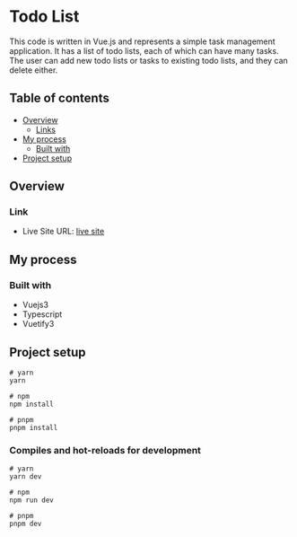 # Todo List 

This code is written in Vue.js and represents a simple task management application. It has a list of todo lists, each of which can have many tasks. The user can add new todo lists or tasks to existing todo lists, and they can delete either.

## Table of contents

- [Overview](#overview)
  - [Links](#links)
- [My process](#my-process)
  - [Built with](#built-with)
- [Project setup](#project-setup)

## Overview

### Link

- Live Site URL: [live site](https://todolist-vuejs-typescript.netlify.app/)

## My process

### Built with

- Vuejs3
- Typescript
- Vuetify3

## Project setup

```
# yarn
yarn

# npm
npm install

# pnpm
pnpm install
```

### Compiles and hot-reloads for development

```
# yarn
yarn dev

# npm
npm run dev

# pnpm
pnpm dev

```
